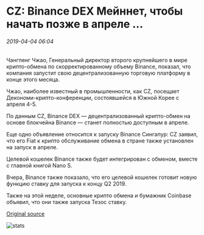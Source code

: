 # CZ: Binance DEX Мейннет, чтобы начать позже в апреле ...

###### 2019-04-04 06:04

Чангпенг Чжао, Генеральный директор второго крупнейшего в мире крипто-обмена по скорректированному объему Binance, показал, что компания запустит свою децентрализованную торговую платформу в конце этого месяца.

Чжао, наиболее известный в промышленности, как CZ, посещает Декономи-крипто-конференции, состоявшейся в Южной Корее с апреля 4-5.

По данным CZ, Binance DEX — децентрализованный крипто-обмен на основе блокчейна Binance — станет полностью доступным в апреле.

Еще одно объявление относится к запуску Binance Сингапур: CZ заявил, что его Fiat к крипто обслуживание обмена в стране также установлен на запуск в апреле.

Целевой кошелек Binance также будет интегрирован с обменом, вместе с главной книгой Nano S.

Вчера, Binance также показало, что его целевой кошелек готовит новую функцию ставку для запуска к концу Q2 2019.

Также на этой неделе, основные крипто обмена и бумажник Coinbase объявил, что они также запуска Тезос ставку.

[Original source](https://cointelegraph.com/news/cz-binance-dex-mainnet-to-launch-later-in-april)

![stats](https://c.statcounter.com/11760860/0/a89fa40b/1/ "stats")